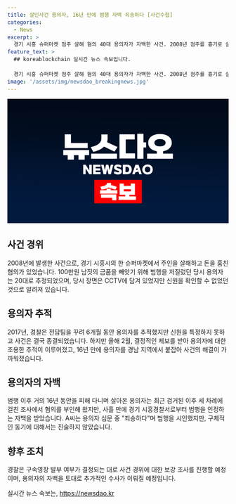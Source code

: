 ```yaml
---
title: 살인사건 용의자, 16년 만에 범행 자백 죄송하다 [사건수첩]
categories:
  - News
excerpt: >
  경기 시흥 슈퍼마켓 점주 살해 혐의 40대 용의자가 자백한 사건. 2008년 점주를 흉기로 살해하고 돈을 훔친 사건으로 17일 경기도 안산시에서 구속 전 피의자 심문에 출석한 A씨가 자백했다. 2008년 이후 16년 간 신원 파악이 어려웠지만 새로운 제보를 토대로 경찰이 추적에 나섰고, A씨는 범행을 인정한 것으로 전해졌다. 혐의를 인정하고 죄송하다고 털어놓았지만 구체적인 동기는 없었으며, 경찰은 추가 보강조사를 진행할 예정이다. A씨는 조사 중에도 입을 굳게 다문 채 묵묵부답으로 일관했지만, 조사를 받으면서 심경 변화를 보였다고 밝혔다.
feature_text: >
  ## koreablockchain 실시간 뉴스 속보입니다.

  경기 시흥 슈퍼마켓 점주 살해 혐의 40대 용의자가 자백한 사건. 2008년 점주를 흉기로 살해하고 돈을 훔친 사건으로 17일 경기도 안산시에서 구속 전 피의자 심문에 출석한 A씨가 자백했다. 2008년 이후 16년 간 신원 파악이 어려웠지만 새로운 제보를 토대로 경찰이 추적에 나섰고, A씨는 범행을 인정한 것으로 전해졌다. 혐의를 인정하고 죄송하다고 털어놓았지만 구체적인 동기는 없었으며, 경찰은 추가 보강조사를 진행할 예정이다. A씨는 조사 중에도 입을 굳게 다문 채 묵묵부답으로 일관했지만, 조사를 받으면서 심경 변화를 보였다고 밝혔다.
image: '/assets/img/newsdao_breakingnews.jpg'
---
```


<p><img src="/assets/img/newsdao_breakingnews.jpg" alt="koreablockchain 속보" /></p>

<h2 data-ke-size="size26">사건 경위</h2>

<p data-ke-size="size16">2008년에 발생한 사건으로, 경기 시흥시의 한 슈퍼마켓에서 주인을 살해하고 돈을 훔친 혐의가 있었습니다. 100만원 남짓의 금품을 빼앗기 위해 범행을 저질렀던 당시 용의자는 20대로 추정되었으며, 당시 장면은 CCTV에 담겨 있었지만 신원을 확인할 수 없었던 것으로 알려져 있습니다.</p>

<h2 data-ke-size="size26">용의자 추적</h2>

<p data-ke-size="size16">2017년, 경찰은 전담팀을 꾸려 6개월 동안 용의자를 추적했지만 신원을 특정하지 못하고 사건은 결국 종결되었습니다. 하지만 올해 2월, 결정적인 제보를 받아 용의자에 대한 조용한 추적이 이루어졌고, 16년 만에 용의자를 경남 지역에서 붙잡아 사건의 해결이 가까워졌습니다.</p>

<h2 data-ke-size="size26">용의자의 자백</h2>

<p data-ke-size="size16">범행 이후 거의 16년 동안을 피해 다니며 살아온 용의자는 최근 검거된 이후 세 차례에 걸친 조사에서 혐의를 부인해 왔지만, 사흘 만에 경기 시흥경찰서로부터 범행을 인정하는 자백을 받았습니다. A씨는 용의자 심문 중 "죄송하다"며 범행을 시인했지만, 구체적인 동기에 대해서는 진술하지 않았습니다.</p>

<h2 data-ke-size="size26">향후 조치</h2>

<p data-ke-size="size16">경찰은 구속영장 발부 여부가 결정되는 대로 사건 경위에 대한 보강 조사를 진행할 예정이며, 용의자의 자백을 토대로 추가적인 수사가 이뤄질 예정입니다.</p>
실시간 뉴스 속보는, <a href="https://newsdao.kr" rel="dofollow">https://newsdao.kr</a>


